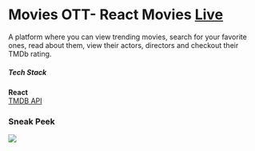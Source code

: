 # Movies OTT- React Movies [Live](https://distracted-bell-ebece1.netlify.app/)

A platform where you can view trending movies,
search for your favorite ones, read about them,
view their actors, directors and checkout
their TMDb rating.

##### Tech Stack

**React**\
[TMDB API](https://www.themoviedb.org/documentation/api)

### Sneak Peek

![](https://github.com/kritika243/movies-ott/blob/main/public/demo.gif)
